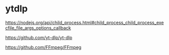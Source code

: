 # ytdlp

https://nodejs.org/api/child_process.html#child_process_child_process_execfile_file_args_options_callback

https://github.com/yt-dlp/yt-dlp

https://github.com/FFmpeg/FFmpeg

